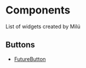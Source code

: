 # Components

List of widgets created by Milú

## Buttons

- [FutureButton](../lib/src/shared/presentation/widgets/components/)
